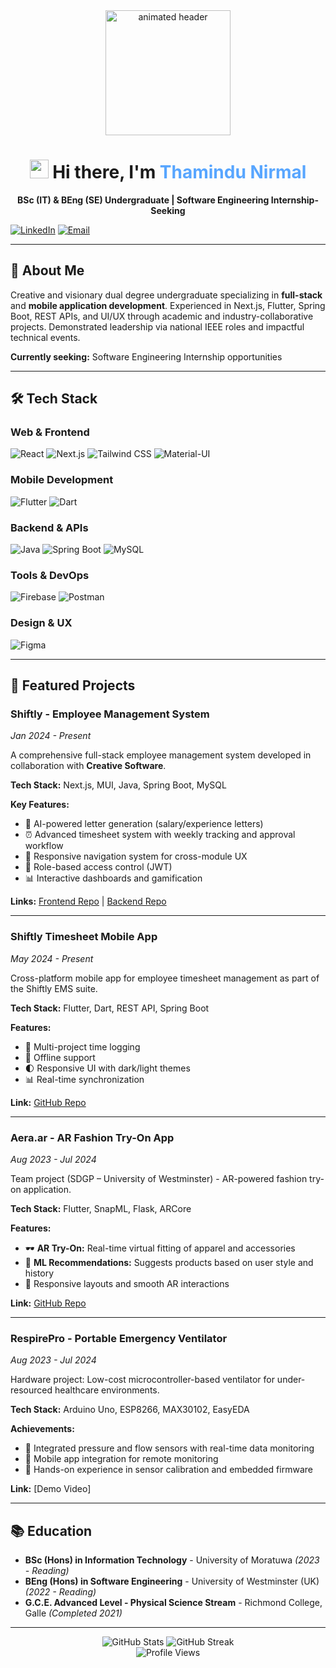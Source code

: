 <div align="center">
  <img src="https://media.giphy.com/media/v1.Y2lkPTc5MGI3NjExOTBhanUyaHIxMmNremR2NjBqaWZlZzJqcmdhdWpqM2F6bmN5ZGY4NCZlcD12MV9naWZzX3NlYXJjaCZjdD1n/GRPy8MKag9U1U88hzY/giphy.gif" width="200px" alt="animated header"/>
  <h1>
    <img src="https://media.giphy.com/media/hvRJCLFzcasrR4ia7z/giphy.gif" width="30px" alt="wave"/>
    Hi there, I'm <span style="color: #58a6ff; font-weight: bold;">Thamindu Nirmal</span>
  </h1>
  
  <p>
    <strong>BSc (IT) & BEng (SE) Undergraduate | Software Engineering Internship-Seeking</strong>
  </p>
</div>

[![LinkedIn](https://img.shields.io/badge/LinkedIn-0077B5?style=for-the-badge&logo=linkedin&logoColor=white)](https://linkedin.com/in/thamindu-nirmal)
[![Email](https://img.shields.io/badge/Email-D14836?style=for-the-badge&logo=gmail&logoColor=white)](mailto:thamindusrinirmal1@gmail.com)

---

## 🚀 About Me

Creative and visionary dual degree undergraduate specializing in **full-stack** and **mobile application development**. Experienced in Next.js, Flutter, Spring Boot, REST APIs, and UI/UX through academic and industry-collaborative projects. Demonstrated leadership via national IEEE roles and impactful technical events.

**Currently seeking:** Software Engineering Internship opportunities

---

## 🛠️ Tech Stack

### **Web & Frontend**
![React](https://img.shields.io/badge/React-20232A?style=for-the-badge&logo=react&logoColor=61DAFB)
![Next.js](https://img.shields.io/badge/Next.js-000000?style=for-the-badge&logo=next.js&logoColor=white)
![Tailwind CSS](https://img.shields.io/badge/Tailwind_CSS-38B2AC?style=for-the-badge&logo=tailwind-css&logoColor=white)
![Material-UI](https://img.shields.io/badge/Material--UI-0081CB?style=for-the-badge&logo=material-ui&logoColor=white)

### **Mobile Development**
![Flutter](https://img.shields.io/badge/Flutter-02569B?style=for-the-badge&logo=flutter&logoColor=white)
![Dart](https://img.shields.io/badge/Dart-0175C2?style=for-the-badge&logo=dart&logoColor=white)

### **Backend & APIs**
![Java](https://img.shields.io/badge/Java-ED8B00?style=for-the-badge&logo=openjdk&logoColor=white)
![Spring Boot](https://img.shields.io/badge/Spring_Boot-6DB33F?style=for-the-badge&logo=spring-boot&logoColor=white)
![MySQL](https://img.shields.io/badge/MySQL-4479A1?style=for-the-badge&logo=mysql&logoColor=white)

### **Tools & DevOps**
![Firebase](https://img.shields.io/badge/Firebase-FFCA28?style=for-the-badge&logo=firebase&logoColor=black)
![Postman](https://img.shields.io/badge/Postman-FF6C37?style=for-the-badge&logo=postman&logoColor=white)

### **Design & UX**
![Figma](https://img.shields.io/badge/Figma-F24E1E?style=for-the-badge&logo=figma&logoColor=white)

---

## 🎯 Featured Projects

### **Shiftly - Employee Management System**
*Jan 2024 - Present*

A comprehensive full-stack employee management system developed in collaboration with **Creative Software**.

**Tech Stack:** Next.js, MUI, Java, Spring Boot, MySQL

**Key Features:**
- 🤖 AI-powered letter generation (salary/experience letters)
- ⏰ Advanced timesheet system with weekly tracking and approval workflow
- 🎨 Responsive navigation system for cross-module UX
- 🔐 Role-based access control (JWT)
- 📊 Interactive dashboards and gamification

**Links:** [Frontend Repo](https://github.com/LalalnaGurusinghe/Shiftly-EMS-FrontEnd-Creative_software) | [Backend Repo](https://github.com/LalalnaGurusinghe/Shiftly-EMS-Backend-Creative_software)

---

### **Shiftly Timesheet Mobile App**
*May 2024 - Present*

Cross-platform mobile app for employee timesheet management as part of the Shiftly EMS suite.

**Tech Stack:** Flutter, Dart, REST API, Spring Boot

**Features:**
- 📱 Multi-project time logging
- 🔄 Offline support
- 🌓 Responsive UI with dark/light themes
- 📊 Real-time synchronization

**Link:** [GitHub Repo](https://github.com/ThaminduNirmal/Shiftly_Mobile_App)

---

### **Aera.ar - AR Fashion Try-On App**
*Aug 2023 - Jul 2024*

Team project (SDGP – University of Westminster) - AR-powered fashion try-on application.

**Tech Stack:** Flutter, SnapML, Flask, ARCore

**Features:**
- 🕶️ **AR Try-On:** Real-time virtual fitting of apparel and accessories
- 🧠 **ML Recommendations:** Suggests products based on user style and history
- 📱 Responsive layouts and smooth AR interactions

**Link:** [GitHub Repo](https://github.com/Karunasekara2000/Aera)

---

### **RespirePro - Portable Emergency Ventilator**
*Aug 2023 - Jul 2024*

Hardware project: Low-cost microcontroller-based ventilator for under-resourced healthcare environments.

**Tech Stack:** Arduino Uno, ESP8266, MAX30102, EasyEDA

**Achievements:**
- 🔧 Integrated pressure and flow sensors with real-time data monitoring
- 📱 Mobile app integration for remote monitoring
- 🎯 Hands-on experience in sensor calibration and embedded firmware

**Link:** [Demo Video]

---

## 📚 Education

- **BSc (Hons) in Information Technology** - University of Moratuwa *(2023 - Reading)*
- **BEng (Hons) in Software Engineering** - University of Westminster (UK) *(2022 - Reading)*
- **G.C.E. Advanced Level - Physical Science Stream** - Richmond College, Galle *(Completed 2021)*

---

<div align="center">
  <img src="https://github-readme-stats.vercel.app/api?username=ThaminduNirmal&show_icons=true&theme=radical&hide_border=true&bg_color=0d1117&title_color=58a6ff&text_color=c9d1d9&icon_color=58a6ff" alt="GitHub Stats" />
  <img src="https://github-readme-streak-stats.herokuapp.com/?user=ThaminduNirmal&theme=radical&hide_border=true&background=0d1117&stroke=58a6ff&ring=58a6ff&fire=58a6ff&currStreakNum=c9d1d9&sideNums=c9d1d9&currStreakLabel=58a6ff&sideLabels=58a6ff&dates=c9d1d9" alt="GitHub Streak" />
</div>

<div align="center">
  <img src="https://komarev.com/ghpvc/?username=ThaminduNirmal&style=flat-square&color=58a6ff&label=Profile+Views" alt="Profile Views" />
</div>

